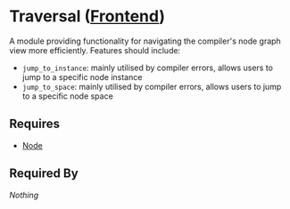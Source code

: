 # Traversal ([Frontend](../../frontend.md))

A module providing functionality for navigating the compiler's node graph view more efficiently. Features should include:

- `jump_to_instance`: mainly utilised by compiler errors, allows users to jump to a specific node instance
- `jump_to_space`: mainly utilised by compiler errors, allows users to jump to a specific node space

## Requires

- [Node](../../renderables/nodes/node.md)

## Required By

*Nothing*